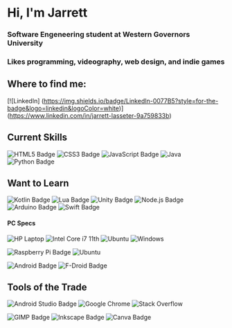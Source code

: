<p align=center>

Hi, I'm Jarrett
===============

### Software Engeneering student at Western Governors University
### Likes programming, videography, web design, and indie games

</p>

## Where to find me:
[![LinkedIn] (https://img.shields.io/badge/LinkedIn-0077B5?style=for-the-badge&logo=linkedin&logoColor=white)] (https://www.linkedin.com/in/jarrett-lasseter-9a759833b)


## Current Skills
![HTML5 Badge](https://img.shields.io/badge/HTML5-E34F26?logo=html5&logoColor=fff&style=flat)
![CSS3 Badge](https://img.shields.io/badge/CSS3-1572B6?logo=css3&logoColor=fff&style=flat)
![JavaScript Badge](https://img.shields.io/badge/JavaScript-F7DF1E?logo=javascript&logoColor=000&style=flat)
![Java](https://img.shields.io/badge/Java-ED8B00?style=flat&logo=java&logoColor=white)
![Python Badge](https://img.shields.io/badge/Python-3776AB?logo=python&logoColor=fff&style=flat)

## Want to Learn
![Kotlin Badge](https://img.shields.io/badge/Kotlin-7F52FF?logo=kotlin&logoColor=fff&style=flat)
![Lua Badge](https://img.shields.io/badge/Lua-2C2D72?logo=lua&logoColor=fff&style=flat)
![Unity Badge](https://img.shields.io/badge/Unity-FFF?logo=unity&logoColor=000&style=flat)
![Node.js Badge](https://img.shields.io/badge/Node.js-5FA04E?logo=nodedotjs&logoColor=fff&style=flat)
![Arduino Badge](https://img.shields.io/badge/Arduino-00878F?logo=arduino&logoColor=fff&style=flat)
![Swift Badge](https://img.shields.io/badge/Swift-F05138?logo=swift&logoColor=fff&style=flat)

#### PC Specs
![HP Laptop](https://img.shields.io/badge/Envy%20x360-0096D6?logo=hp&logoColor=fff&style=flat)
![Intel Core i7 11th](https://img.shields.io/badge/Core_i7_11th-0071C5?logo=intel&logoColor=fff&style=flat)
![Ubuntu](https://img.shields.io/badge/Ubuntu-E95420?style=flat&logo=ubuntu&logoColor=white)
![Windows](https://img.shields.io/badge/Windows-0096D6?logo=windows&logoColor=fff&style=flat)

![Raspberry Pi Badge](https://img.shields.io/badge/Raspberry%20Pi%203B-A22846?logo=raspberrypi&logoColor=fff&style=flat)
![Ubuntu](https://img.shields.io/badge/Ubuntu-E95420?style=flat&logo=ubuntu&logoColor=white)

![Android Badge](https://img.shields.io/badge/Android-34A853?logo=android&logoColor=fff&style=flat)
![F-Droid Badge](https://img.shields.io/badge/F--Droid-1976D2?logo=fdroid&logoColor=fff&style=flat)

## Tools of the Trade
![Android Studio Badge](https://img.shields.io/badge/Android%20Studio-3DDC84?logo=androidstudio&logoColor=fff&style=flat)
![Google Chrome](https://img.shields.io/badge/Google_chrome-4285F4?style=flat&logo=Google-chrome&logoColor=white)
![Stack Overflow](https://img.shields.io/badge/Stack_Overflow-FE7A16?style=flat&logo=stack-overflow&logoColor=white)

![GIMP Badge](https://img.shields.io/badge/GIMP-5C5543?logo=gimp&logoColor=fff&style=flat)
![Inkscape Badge](https://img.shields.io/badge/Inkscape-000?logo=inkscape&logoColor=fff&style=flat)
![Canva Badge](https://img.shields.io/badge/Canva-00C4CC?logo=canva&logoColor=fff&style=flat)
